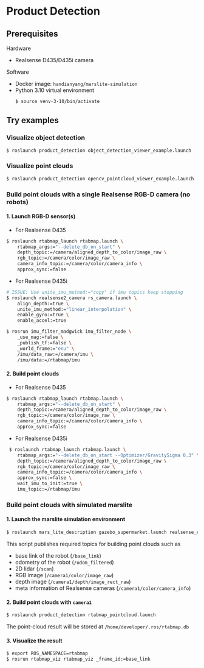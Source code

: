 # Product Detection

## Prerequisites

Hardware
* Realsense D435/D435i camera

Software
* Docker image: `handianyang/marslite-simulation`
* Python 3.10 virtual environment
    ```bash
    $ source venv-3-10/bin/activate
    ```

## Try examples

### Visualize object detection
```bash
$ roslaunch product_detection object_detection_viewer_example.launch
```

### Visualize point clouds
```bash
$ roslaunch product_detection opencv_pointcloud_viewer_example.launch
```

### Build point clouds with a single Realsense RGB-D camera (no robots)

#### 1. Launch RGB-D sensor(s)

* For Realsense D435
```bash
$ roslaunch rtabmap_launch rtabmap.launch \
    rtabmap_args:="--delete_db_on_start" \
    depth_topic:=/camera/aligned_depth_to_color/image_raw \
    rgb_topic:=/camera/color/image_raw \
    camera_info_topic:=/camera/color/camera_info \
    approx_sync:=false
```
* For Realsense D435i
```bash
# ISSUE: Use unite_imu_method:="copy" if imu topics keep stopping
$ roslaunch realsense2_camera rs_camera.launch \
    align_depth:=true \
    unite_imu_method:="linear_interpolation" \
    enable_gyro:=true \
    enable_accel:=true

$ rosrun imu_filter_madgwick imu_filter_node \
    _use_mag:=false \
    _publish_tf:=false \
    _world_frame:="enu" \
    /imu/data_raw:=/camera/imu \
    /imu/data:=/rtabmap/imu
```

#### 2. Build point clouds

* For Realsense D435
```bash
$ roslaunch rtabmap_launch rtabmap.launch \
    rtabmap_args:="--delete_db_on_start" \
    depth_topic:=/camera/aligned_depth_to_color/image_raw \
    rgb_topic:=/camera/color/image_raw \
    camera_info_topic:=/camera/color/camera_info \
    approx_sync:=false
```
* For Realsense D435i
```bash
 $ roslaunch rtabmap_launch rtabmap.launch \
    rtabmap_args:="--delete_db_on_start --Optimizer/GravitySigma 0.3" \
    depth_topic:=/camera/aligned_depth_to_color/image_raw \
    rgb_topic:=/camera/color/image_raw \
    camera_info_topic:=/camera/color/camera_info \
    approx_sync:=false \
    wait_imu_to_init:=true \
    imu_topic:=/rtabmap/imu
```


### Build point clouds with simulated marslite

#### 1. Launch the marslite simulation environment

```bash
$ roslaunch mars_lite_description gazebo_supermarket.launch realsense_enabled:=true
```

This script publishes required topics for building point clouds such as
* base link of the robot (`/base_link`)
* odometry of the robot (`/odom_filtered`)
* 2D lidar (`/scan`)
* RGB image (`/camera1/color/image_raw`)
* depth image (`/camera1/depth/image_rect_raw`)
* meta information of Realsense cameras (`/camera1/color/camera_info`)


#### 2. Build point clouds with `camera1`
```bash
$ roslaunch product_detection rtabmap_pointcloud.launch
```

The point-cloud result will be stored at `/home/developer/.ros/rtabmap.db`

#### 3. Visualize the result
```bash
$ export ROS_NAMESPACE=rtabmap
$ rosrun rtabmap_viz rtabmap_viz _frame_id:=base_link
```